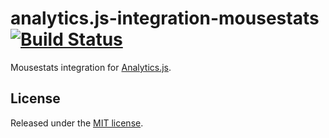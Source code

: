 # analytics.js-integration-mousestats [![Build Status][ci-badge]][ci-link]

Mousestats integration for [Analytics.js][].

## License

Released under the [MIT license](LICENSE).


[Analytics.js]: https://segment.com/docs/libraries/analytics.js/
[ci-link]: https://circleci.com/gh/segment-integrations/analytics.js-integration-mousestats
[ci-badge]: https://circleci.com/gh/segment-integrations/analytics.js-integration-mousestats.svg?style=svg
